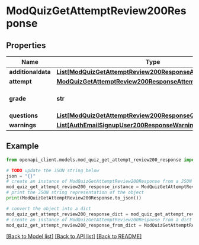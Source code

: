 # ModQuizGetAttemptReview200Response


## Properties

Name | Type | Description | Notes
------------ | ------------- | ------------- | -------------
**additionaldata** | [**List[ModQuizGetAttemptReview200ResponseAdditionaldataInner]**](ModQuizGetAttemptReview200ResponseAdditionaldataInner.md) |  | 
**attempt** | [**ModQuizGetAttemptReview200ResponseAttempt**](ModQuizGetAttemptReview200ResponseAttempt.md) |  | 
**grade** | **str** | grade for the quiz (or empty or \&quot;notyetgraded\&quot;) | [default to 'null']
**questions** | [**List[ModQuizGetAttemptReview200ResponseQuestionsInner]**](ModQuizGetAttemptReview200ResponseQuestionsInner.md) |  | 
**warnings** | [**List[AuthEmailSignupUser200ResponseWarningsInner]**](AuthEmailSignupUser200ResponseWarningsInner.md) |  | [optional] 

## Example

```python
from openapi_client.models.mod_quiz_get_attempt_review200_response import ModQuizGetAttemptReview200Response

# TODO update the JSON string below
json = "{}"
# create an instance of ModQuizGetAttemptReview200Response from a JSON string
mod_quiz_get_attempt_review200_response_instance = ModQuizGetAttemptReview200Response.from_json(json)
# print the JSON string representation of the object
print(ModQuizGetAttemptReview200Response.to_json())

# convert the object into a dict
mod_quiz_get_attempt_review200_response_dict = mod_quiz_get_attempt_review200_response_instance.to_dict()
# create an instance of ModQuizGetAttemptReview200Response from a dict
mod_quiz_get_attempt_review200_response_from_dict = ModQuizGetAttemptReview200Response.from_dict(mod_quiz_get_attempt_review200_response_dict)
```
[[Back to Model list]](../README.md#documentation-for-models) [[Back to API list]](../README.md#documentation-for-api-endpoints) [[Back to README]](../README.md)


